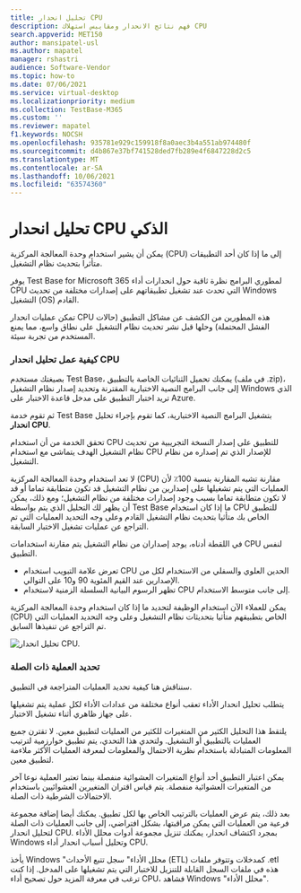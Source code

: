 ```yaml
---
title: تحليل انحدار CPU
description: فهم نتائج الانحدار ومقاييس استهلاك CPU
search.appverid: MET150
author: mansipatel-usl
ms.author: mapatel
manager: rshastri
audience: Software-Vendor
ms.topic: how-to
ms.date: 07/06/2021
ms.service: virtual-desktop
ms.localizationpriority: medium
ms.collection: TestBase-M365
ms.custom: ''
ms.reviewer: mapatel
f1.keywords: NOCSH
ms.openlocfilehash: 935781e929c159918f8a0aec3b4a551ab974480f
ms.sourcegitcommit: d4b867e37bf741528ded7fb289e4f6847228d2c5
ms.translationtype: MT
ms.contentlocale: ar-SA
ms.lasthandoff: 10/06/2021
ms.locfileid: "63574360"
---
```

# <a name="intelligent-cpu-regression-analysis"></a>تحليل انحدار CPU الذكي

يمكن أن يشير استخدام وحدة المعالجة المركزية (CPU) إلى ما إذا كان أحد التطبيقات متأثرا بتحديث نظام التشغيل. 

يوفر Test Base for Microsoft 365 لمطوري البرامج نظرة ثاقبة حول انحدارات أداء CPU التي تحدث عند تشغيل تطبيقاتهم على إصدارات مختلفة من تحديث Windows التشغيل (OS) القادم. 

تمكن عمليات انحدار CPU هذه المطورين من الكشف عن مشاكل التطبيق (حالات الفشل المحتملة) وحلها قبل نشر تحديث نظام التشغيل على نطاق واسع، مما يمنع المستخدم من تجربة سيئة.


### <a name="how-cpu-regression-analysis-works"></a>كيفية عمل تحليل انحدار CPU ###

بصيغتك مستخدم Test Base، يمكنك تحميل الثنائيات الخاصة بالتطبيق (في ملف .zip)، إلى جانب البرامج النصية الاختبارية المقترنة وتحديد إصدار نظام التشغيل Windows الذي تريد اختبار التطبيق على مدخل قاعدة الاختبار على Azure. 

ثم تقوم خدمة Test Base بتشغيل البرامج النصية الاختبارية، كما تقوم بإجراء تحليل **انحدار CPU**. 

تحقق الخدمة من أن استخدام CPU للتطبيق على إصدار النسخة التجريبية من تحديث نظام التشغيل الهدف يتماشى مع استخدام CPU للإصدار الذي تم إصداره من نظام التشغيل. 

لا تعد استخدام وحدة المعالجة المركزية (CPU) مقارنة تشبه المقارنة بنسبة 100٪ لأن العمليات التي يتم تشغيلها على إصدارين من نظام التشغيل قد تكون متطابقة تماما أو قد لا تكون متطابقة تماما بسبب وجود إصدارات مختلفة من نظام التشغيل؛ ومع ذلك، يمكن أن يظهر لك التحليل الذي يتم بواسطة Test Base ما إذا كان استخدام CPU للتطبيق الخاص بك متأثيا بتحديث نظام التشغيل القادم وعلى وجه التحديد العمليات التي تم التراجع عن عمليات تشغيل الاختبار السابقة.

في اللقطة أدناه، يوجد إصداران من نظام التشغيل يتم مقارنة استخدامات CPU لنفس التطبيق. 
-   تعرض علامة التبويب استخدام CPU الحدين العلوي والسفلي من الاستخدام لكل من الإصدارين عند القيم المئوية 90 و10 على التوالي. 
-   تظهر الرسوم البيانية السلسلة الزمنية لاستخدام CPU إلى جانب متوسط الاستخدام. 

يمكن للعملاء الآن استخدام الوظيفة لتحديد ما إذا كان استخدام وحدة المعالجة المركزية (CPU) الخاص بتطبيقهم متأثيا بتحديثات نظام التشغيل وعلى وجه التحديد العمليات التي تم التراجع عن تنفيذها السابق.


![تحليل انحدار CPU.](Media/cpu-regression-analysis.jpg)

### <a name="relevant-process-identification"></a>تحديد العملية ذات الصلة ###

سنناقش هنا كيفية تحديد العمليات المتراجعة في التطبيق. 

يتطلب تحليل انحدار الأداء تعقب أنواع مختلفة من عدادات الأداء لكل عملية يتم تشغيلها على جهاز ظاهري أثناء تشغيل الاختبار. 

يلتقط هذا التحليل الكثير من المتغيرات للكثير من العمليات لتطبيق معين. لا تقترن جميع العمليات بالتطبيق أو التشغيل. ولتحدي هذا التحدي، يتم تطبيق خوارزمية لترتيب المعلومات المتبادلة باستخدام نظرية الاحتمال والمعلومات لمعرفة العمليات الأكثر ملاءمة لتطبيق معين. 

يمكن اعتبار التطبيق أحد أنواع المتغيرات العشوائية منفصلة بينما تعتبر العملية نوعا آخر من المتغيرات العشوائية منفصلة. يتم قياس اقتران المتغيرين العشوائيين باستخدام الاحتمالات الشرطية ذات الصلة. 

بعد ذلك، يتم عرض العمليات بالترتيب الخاص بها لكل تطبيق. يمكنك أيضا إضافة مجموعة فرعية من العمليات التي يمكن مراقبتها، بشكل افتراضي، إلى جانب العمليات ذات الصلة لتحليل انحدار CPU. بمجرد اكتشاف انحدار، يمكنك تنزيل مجموعة أدوات محلل الأداء Windows وتحليل أسباب انحدار أداء CPU. 

يأخذ Windows "محلل الأداء" سجل تتبع الأحداث (ETL) كمدخلات وتتوفر ملفات .etl هذه في ملفات السجل القابلة للتنزيل للاختبار التي يتم تشغيلها على المدخل. إذا كنت ترغب في معرفة المزيد حول تصحيح أداء CPU، فشاهد Windows "محلل الأداء".

